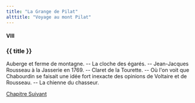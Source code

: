 ```yaml
---
title: "La Grange de Pilat"
alttitle: "Voyage au mont Pilat"
---
```


#### VIII

### {{ title }}

<div class="tltr">

Auberge et ferme de montagne. -- La cloche des égarés. -- Jean-Jacques Rousseau à la
Jasserie en 1769. -- Claret de la Tourette. -- Où l'on voit que Chabourdin se faisait
une idée fort inexacte des opinions de Voltaire et de Rousseau. -- La chienne du
chasseur.

</div>

<div id="next">

[Chapitre Suivant](09.html)

</div>

